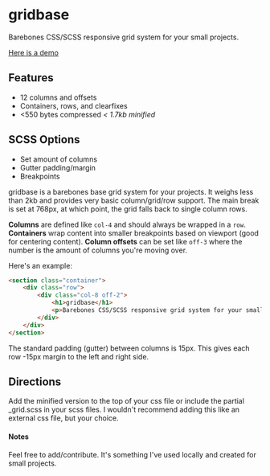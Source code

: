 # gridbase
Barebones CSS/SCSS responsive grid system for your small projects.

[Here is a demo](http://codepen.io/anthonyvalera/full/YXEjOp/)

## Features ##
* 12 columns and offsets
* Containers, rows, and clearfixes
* <550 bytes compressed _< 1.7kb minified_

## SCSS Options ##
* Set amount of columns
* Gutter padding/margin
* Breakpoints

gridbase is a barebones base grid system for your projects. It weighs less than 2kb and provides very basic column/grid/row support.
The main break is set at 768px, at which point, the grid falls back to single column rows.

**Columns** are defined like `col-4` and should always be wrapped in a `row`.
**Containers** wrap content into smaller breakpoints based on viewport (good for centering content).
**Column offsets** can be set like `off-3` where the number is the amount of columns you're moving over.

Here's an example:

```html
<section class="container">
    <div class="row">
        <div class="col-8 off-2">
            <h1>gridbase</h1>
            <p>Barebones CSS/SCSS responsive grid system for your small projects.</p>
        </div>
    </div>
</section>
```
The standard padding (gutter) between columns is 15px. This gives each row -15px margin to the left and right side.

## Directions ##
Add the minified version to the top of your css file or include the partial _grid.scss in your scss files. I wouldn't recommend adding this like an external css file, but your choice.

#### Notes ####
Feel free to add/contribute. It's something I've used locally and created for small projects.

